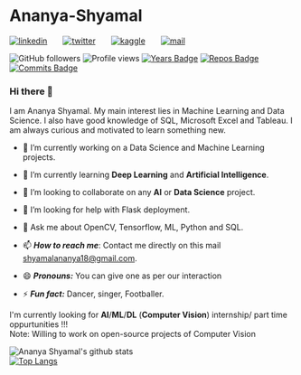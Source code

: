 # Ananya-Shyamal

[![linkedin](https://github.com/arpit-dwivedi/arpit-dwivedi.github.io/blob/master/assets/img/Webp.net-resizeimage.png)](https://www.linkedin.com/in/ananya-shyamal-b489aa165/)&nbsp;&nbsp;&nbsp;&nbsp;&nbsp;&nbsp;&nbsp;[![twitter](https://github.com/arpit-dwivedi/arpit-dwivedi.github.io/blob/master/assets/img/ttt.png)](https://twitter.com/AnanyaShyamal)&nbsp;&nbsp;&nbsp;&nbsp;&nbsp;&nbsp;&nbsp;[![kaggle](https://github.com/arpit-dwivedi/arpit-dwivedi/blob/master/kaggle.png)](https://www.kaggle.com/ananyashyamal)&nbsp;&nbsp;&nbsp;&nbsp;&nbsp;&nbsp;&nbsp;[![mail](https://github.com/arpit-dwivedi/arpit-dwivedi/blob/master/m1.png)](https://mail.google.com/mail/u/0/#inbox)

![GitHub followers](https://img.shields.io/github/followers/shyamal18?label=Follow&style=social) ![Profile views](https://gpvc.arturio.dev/shyamal18) 
[![Years Badge](https://badges.pufler.dev/years/shyamal18)](https://badges.pufler.dev/years/shyamal18)
[![Repos Badge](https://badges.pufler.dev/repos/shyamal18)](https://badges.pufler.dev/repos/shyamal18)
[![Commits Badge](https://badges.pufler.dev/commits/monthly/shyamal18)](https://badges.pufler.dev/commits/monthly/shyamal18)

<!--
- 🔭 I’m currently working on ...
- 🌱 I’m currently learning ...
- 👯 I’m looking to collaborate on ...
- 🤔 I’m looking for help with ...
- 💬 Ask me about ...
- 📫 How to reach me: ...
- 😄 Pronouns: ...
- ⚡ Fun fact: ...
-->

### Hi there 👋

I am Ananya Shyamal. My main interest lies in Machine Learning and Data Science. I also have good knowledge of SQL, Microsoft Excel and Tableau. I am always curious and motivated to learn something new.



- 🔭 I’m currently working on a Data Science and Machine Learning projects.

- 🌱 I’m currently learning **Deep Learning** and **Artificial Intelligence**.

- 👯 I’m looking to collaborate on any **AI** or **Data Science** project.

- 🤔 I’m looking for help with Flask deployment.

- 💬 Ask me about OpenCV, Tensorflow, ML, Python and SQL.

- 📫 ***How to reach me***: Contact me directly on this mail [shyamalananya18@gmail.com](https://mail.google.com/mail/u/0/#inbox).

- 😄 ***Pronouns:*** You can give one as per our interaction

- ⚡ ***Fun fact:*** Dancer, singer, Footballer. 

<!--
![GitHub followers](https://img.shields.io/github/followers/adicherlavenkatasai?label=Follow&style=social) ![Profile views](https://gpvc.arturio.dev/AdicherlaVenkataSai) 
[![Years Badge](https://badges.pufler.dev/years/AdicherlaVenkataSai)](https://badges.pufler.dev/years/AdicherlaVenkataSai)
[![Repos Badge](https://badges.pufler.dev/repos/AdicherlaVenkataSai)](https://badges.pufler.dev/repos/AdicherlaVenkataSai)
[![Updated Badge](https://badges.pufler.dev/updated/AdicherlaVenkataSai/AdicherlaVenkataSai)](https://badges.pufler.dev/updated/AdicherlaVenkataSai)
[![Commits Badge](https://badges.pufler.dev/commits/monthly/AdicherlaVenkataSai)](https://badges.pufler.dev/commits/monthly/AdicherlaVenkataSai) -->

I'm currently looking for **AI**/**ML**/**DL** (**Computer Vision**) internship/ part time oppurtunities !!!    
Note: Willing to work on open-source projects of Computer Vision    

![Ananya Shyamal's github stats](https://github-readme-stats.vercel.app/api?username=shyamal18&show_icons=true)    
[![Top Langs](https://github-readme-stats.vercel.app/api/top-langs/?username=shyamal18&layout=compact)](https://github.com/shyamal18/github-readme-stats)

<!---[![AdicherlaVenkataSai github stats](https://github-readme-stats.vercel.app/api?username=AdicherlaVenkataSai)](https://github.com/AdicherlaVenkataSai/github-readme-stats)
[![Top Langs](https://github-readme-stats.vercel.app/api/top-langs/?username=AdicherlaVenkataSai)](https://github.com/AdicherlaVenkataSai/github-readme-stats)
**Contact:** [💬](https://wa.me/+918008527755) [📫](https://www.linkedin.com/in/adicherlavenkatasai)    
**Work:** [:octocat:](https://github.com/AdicherlaVenkataSai)   
**Resume:** [📄](https://drive.google.com/file/d/1oZnQi4Wmgp8M2k-EpUDryFBEuR5i8g9q/view?usp=sharing)   

 



